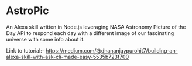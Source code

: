# AstroPic

An Alexa skill written in Node.js leveraging NASA Astronomy Picture of the Day API to respond each day with a different image of our fascinating universe with some info about it.

Link to tutorial:-
https://medium.com/@dhananjaypurohit7/building-an-alexa-skill-with-ask-cli-made-easy-5535b723f700

